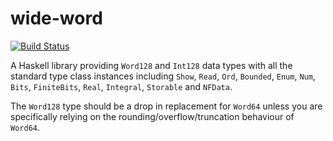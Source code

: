 # wide-word

[![Build Status](https://secure.travis-ci.org/erikd/wide-word.svg?branch=master)](http://travis-ci.org/erikd/wide-word)

A Haskell library providing `Word128` and `Int128` data types with all the
standard type class instances including `Show`, `Read`, `Ord`, `Bounded`,
`Enum`, `Num`, `Bits`, `FiniteBits`, `Real`, `Integral`, `Storable` and
`NFData`.

The `Word128` type should be a drop in replacement for `Word64` unless you are
specifically relying on the rounding/overflow/truncation behaviour of `Word64`.

